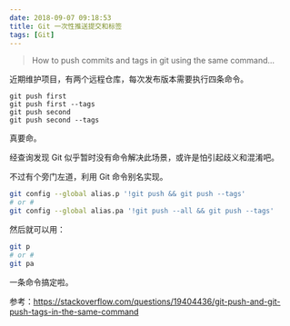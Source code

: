 ```yaml
---
date: 2018-09-07 09:18:53
title: Git 一次性推送提交和标签
tags: [Git]
---
```


> How to push commits and tags in git using the same command...

近期维护项目，有两个远程仓库，每次发布版本需要执行四条命令。

```
git push first
git push first --tags
git push second
git push second --tags
```

真要命。

经查询发现 Git 似乎暂时没有命令解决此场景，或许是怕引起歧义和混淆吧。

不过有个旁门左道，利用 Git 命令别名实现。

```bash
git config --global alias.p '!git push && git push --tags'
# or #
git config --global alias.pa '!git push --all && git push --tags'
```

然后就可以用：

```bash
git p
# or #
git pa
```

一条命令搞定啦。

参考：<https://stackoverflow.com/questions/19404436/git-push-and-git-push-tags-in-the-same-command>
